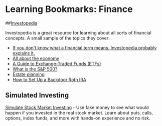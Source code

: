 # Learning Bookmarks: Finance

##[Investopedia](https://www.investopedia.com/) 

Investopedia is a great resource for learning about all sorts of financial concepts. A small sample of the topics they cover:

- [If you don't know what a financial term means, Investopedia probably explains it.](https://www.investopedia.com/financial-term-dictionary-4769738) 
- [All about the economy](https://www.investopedia.com/economy-4689801)
- [A Guide to Exchange-Traded Funds (ETFs)](https://www.investopedia.com/terms/e/etf.asp) 
- [What is the S&P 500?](https://www.investopedia.com/terms/s/sp500.asp)
- [Estate planning](https://www.investopedia.com/search?q=estate+planning)
- [How to Set Up a Backdoor Roth IRA](https://www.investopedia.com/how-to-set-up-a-backdoor-roth-ira-4584775)

## Simulated Investing

[Simulate Stock Market Investing](https://www.investopedia.com/simulator/) - Use fake money to see what would happen if you invested in the real stock market. Learn about puts, calls, options, index funds, and more with hands-on experience and no risk.
